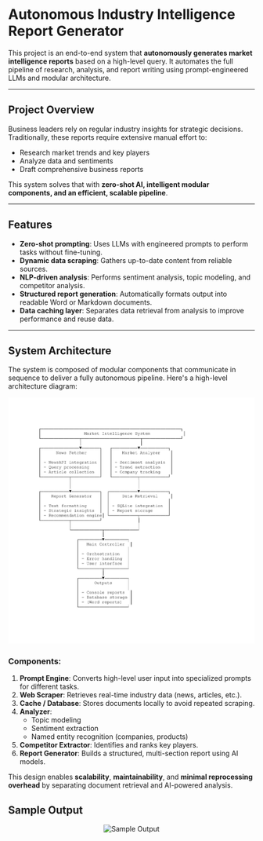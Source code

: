 # Autonomous Industry Intelligence Report Generator

This project is an end-to-end system that **autonomously generates market intelligence reports** based on a high-level query. It automates the full pipeline of research, analysis, and report writing using prompt-engineered LLMs and modular architecture.

---

## Project Overview

Business leaders rely on regular industry insights for strategic decisions. Traditionally, these reports require extensive manual effort to:

- Research market trends and key players
- Analyze data and sentiments
- Draft comprehensive business reports

This system solves that with **zero-shot AI, intelligent modular components, and an efficient, scalable pipeline**.

---

## Features

- **Zero-shot prompting**: Uses LLMs with engineered prompts to perform tasks without fine-tuning.
- **Dynamic data scraping**: Gathers up-to-date content from reliable sources.
- **NLP-driven analysis**: Performs sentiment analysis, topic modeling, and competitor analysis.
- **Structured report generation**: Automatically formats output into readable Word or Markdown documents.
- **Data caching layer**: Separates data retrieval from analysis to improve performance and reuse data.

---

## System Architecture

The system is composed of modular components that communicate in sequence to deliver a fully autonomous pipeline. Here's a high-level architecture diagram:

<p align="center">
  <img src="Workflow,Screenshots/System_Architecture.jpg" alt="System Architecture" width="700"/>
</p>

### Components:
1. **Prompt Engine**: Converts high-level user input into specialized prompts for different tasks.
2. **Web Scraper**: Retrieves real-time industry data (news, articles, etc.).
3. **Cache / Database**: Stores documents locally to avoid repeated scraping.
4. **Analyzer**:
   - Topic modeling
   - Sentiment extraction
   - Named entity recognition (companies, products)
5. **Competitor Extractor**: Identifies and ranks key players.
6. **Report Generator**: Builds a structured, multi-section report using AI models.

This design enables **scalability**, **maintainability**, and **minimal reprocessing overhead** by separating document retrieval and AI-powered analysis.

## Sample Output

<p align="center">
  <img src="Workflow,Screenshots/output1.jpg" alt="Sample Output" width="700"/>
</p>

